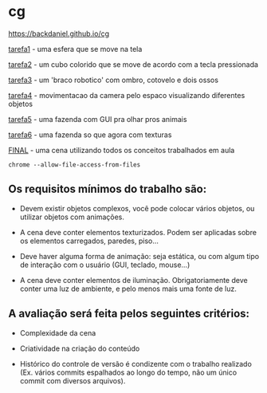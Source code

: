 # cg

https://backdaniel.github.io/cg

[tarefa1](tarefa1) - uma esfera que se move na tela

[tarefa2](tarefa2) - um cubo colorido que se move de acordo com a tecla pressionada

[tarefa3](tarefa3) - um 'braco robotico' com ombro, cotovelo e dois ossos

[tarefa4](tarefa4) - movimentacao da camera pelo espaco visualizando diferentes objetos

[tarefa5](tarefa5) - uma fazenda com GUI pra olhar pros animais

[tarefa6](tarefa6) - uma fazenda so que agora com texturas

[FINAL](FINAL) - uma cena utilizando todos os conceitos trabalhados em aula

`chrome --allow-file-access-from-files`

## Os requisitos mínimos do trabalho são:

- Devem existir objetos complexos, você pode colocar vários objetos, ou utilizar objetos com animações.

- A cena deve conter elementos texturizados. Podem ser aplicadas sobre os elementos carregados, paredes, piso…

- Deve haver alguma forma de animação: seja estática, ou com algum tipo de interação com o usuário (GUI, teclado, mouse...)

- A cena deve conter elementos de iluminação. Obrigatoriamente deve conter uma luz de ambiente, e pelo menos mais uma fonte de luz.

## A avaliação será feita pelos seguintes critérios:

- Complexidade da cena

- Criatividade na criação do conteúdo

- Histórico do controle de versão é condizente com o trabalho realizado (Ex. vários commits espalhados ao longo do tempo, não um único commit com diversos arquivos).

